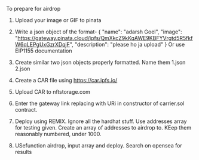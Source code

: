 To prepare for airdrop

1. Upload your image or GIF to pinata
2. Write a json object of the format-
   {
   "name": "adarsh Goel",
   "image": "https://gateway.pinata.cloud/ipfs/QmXkcZ9kKqAWE9KBFYVrgtd5R5fkfW6qLEPgUxGzrXDqjF",
   "description": "please ho ja upload"
   }
   Or use EIP1155 documentation

3. Create similar two json objects properly formatted. Name them 1.json 2.json
4. Create a CAR file using https://car.ipfs.io/
5. Upload CAR to nftstorage.com
6. Enter the gateway link replacing with URi in constructor of carrier.sol contract.
7. Deploy using REMIX. Ignore all the hardhat stuff. Use addresses array for testing given. Create an array of addresses to airdrop to. KEep them reasonably numbered, under 1000.
8. USefunction airdrop, input array and deploy. Search on opensea for results
